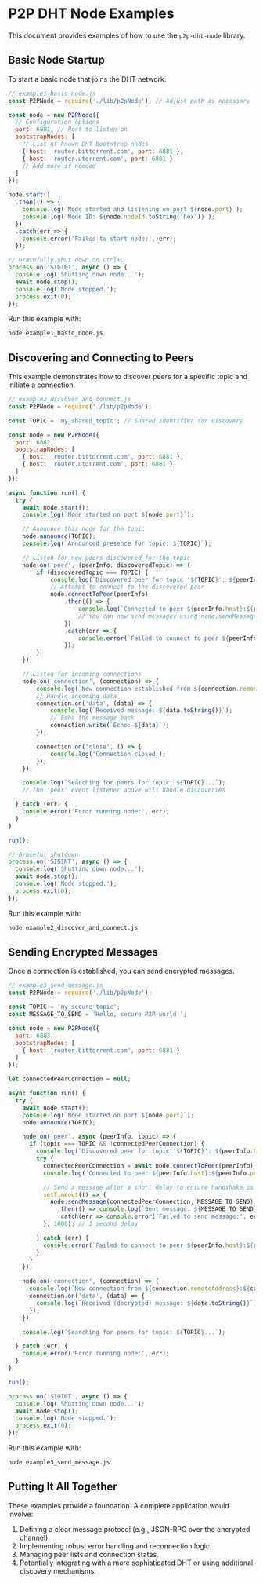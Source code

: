 # P2P DHT Node Examples

This document provides examples of how to use the `p2p-dht-node` library.

## Basic Node Startup

To start a basic node that joins the DHT network:

```javascript
// example1_basic_node.js
const P2PNode = require('./lib/p2pNode'); // Adjust path as necessary

const node = new P2PNode({
  // Configuration options
  port: 6881, // Port to listen on
  bootstrapNodes: [
    // List of known DHT bootstrap nodes
    { host: 'router.bittorrent.com', port: 6881 },
    { host: 'router.utorrent.com', port: 6881 }
    // Add more if needed
  ]
});

node.start()
  .then(() => {
    console.log(`Node started and listening on port ${node.port}`);
    console.log(`Node ID: ${node.nodeId.toString('hex')}`);
  })
  .catch(err => {
    console.error('Failed to start node:', err);
  });

// Gracefully shut down on Ctrl+C
process.on('SIGINT', async () => {
  console.log('Shutting down node...');
  await node.stop();
  console.log('Node stopped.');
  process.exit(0);
});
```

Run this example with:
```bash
node example1_basic_node.js
```

## Discovering and Connecting to Peers

This example demonstrates how to discover peers for a specific topic and initiate a connection.

```javascript
// example2_discover_and_connect.js
const P2PNode = require('./lib/p2pNode');

const TOPIC = 'my_shared_topic'; // Shared identifier for discovery

const node = new P2PNode({
  port: 6882,
  bootstrapNodes: [
    { host: 'router.bittorrent.com', port: 6881 },
    { host: 'router.utorrent.com', port: 6881 }
  ]
});

async function run() {
  try {
    await node.start();
    console.log(`Node started on port ${node.port}`);

    // Announce this node for the topic
    node.announce(TOPIC);
    console.log(`Announced presence for topic: ${TOPIC}`);

    // Listen for new peers discovered for the topic
    node.on('peer', (peerInfo, discoveredTopic) => {
        if (discoveredTopic === TOPIC) {
            console.log(`Discovered peer for topic '${TOPIC}': ${peerInfo.host}:${peerInfo.port}`);
            // Attempt to connect to the discovered peer
            node.connectToPeer(peerInfo)
                .then(() => {
                    console.log(`Connected to peer ${peerInfo.host}:${peerInfo.port}`);
                    // You can now send messages using node.sendMessage
                })
                .catch(err => {
                    console.error(`Failed to connect to peer ${peerInfo.host}:${peerInfo.port}:`, err.message);
                });
        }
    });

    // Listen for incoming connections
    node.on('connection', (connection) => {
        console.log(`New connection established from ${connection.remoteAddress}:${connection.remotePort}`);
        // Handle incoming data
        connection.on('data', (data) => {
            console.log(`Received message: ${data.toString()}`);
            // Echo the message back
            connection.write(`Echo: ${data}`);
        });

        connection.on('close', () => {
            console.log('Connection closed');
        });
    });

    console.log(`Searching for peers for topic: ${TOPIC}...`);
    // The 'peer' event listener above will handle discoveries

  } catch (err) {
    console.error('Error running node:', err);
  }
}

run();

// Graceful shutdown
process.on('SIGINT', async () => {
  console.log('Shutting down node...');
  await node.stop();
  console.log('Node stopped.');
  process.exit(0);
});
```

Run this example with:
```bash
node example2_discover_and_connect.js
```

## Sending Encrypted Messages

Once a connection is established, you can send encrypted messages.

```javascript
// example3_send_message.js
const P2PNode = require('./lib/p2pNode');

const TOPIC = 'my_secure_topic';
const MESSAGE_TO_SEND = 'Hello, secure P2P world!';

const node = new P2PNode({
  port: 6883,
  bootstrapNodes: [
    { host: 'router.bittorrent.com', port: 6881 }
  ]
});

let connectedPeerConnection = null;

async function run() {
  try {
    await node.start();
    console.log(`Node started on port ${node.port}`);
    node.announce(TOPIC);

    node.on('peer', async (peerInfo, topic) => {
      if (topic === TOPIC && !connectedPeerConnection) {
        console.log(`Discovered peer for topic '${TOPIC}': ${peerInfo.host}:${peerInfo.port}`);
        try {
          connectedPeerConnection = await node.connectToPeer(peerInfo);
          console.log(`Connected to peer ${peerInfo.host}:${peerInfo.port}`);

          // Send a message after a short delay to ensure handshake is complete
          setTimeout(() => {
            node.sendMessage(connectedPeerConnection, MESSAGE_TO_SEND)
              .then(() => console.log(`Sent message: ${MESSAGE_TO_SEND}`))
              .catch(err => console.error('Failed to send message:', err));
          }, 1000); // 1 second delay

        } catch (err) {
          console.error(`Failed to connect to peer ${peerInfo.host}:${peerInfo.port}:`, err.message);
        }
      }
    });

    node.on('connection', (connection) => {
      console.log(`New connection from ${connection.remoteAddress}:${connection.remotePort}`);
      connection.on('data', (data) => {
        console.log(`Received (decrypted) message: ${data.toString()}`);
      });
    });

    console.log(`Searching for peers for topic: ${TOPIC}...`);

  } catch (err) {
    console.error('Error running node:', err);
  }
}

run();

process.on('SIGINT', async () => {
  console.log('Shutting down node...');
  await node.stop();
  console.log('Node stopped.');
  process.exit(0);
});
```

Run this example with:
```bash
node example3_send_message.js
```

## Putting It All Together

These examples provide a foundation. A complete application would involve:

1.  Defining a clear message protocol (e.g., JSON-RPC over the encrypted channel).
2.  Implementing robust error handling and reconnection logic.
3.  Managing peer lists and connection states.
4.  Potentially integrating with a more sophisticated DHT or using additional discovery mechanisms.